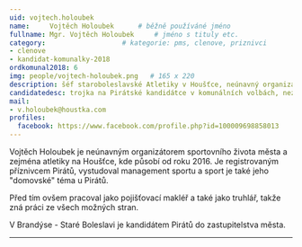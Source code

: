 ```yaml
---
uid: vojtech.holoubek
name:     Vojtěch Holoubek  	# běžně používáné jméno
fullname: Mgr. Vojtěch Holoubek  	# jméno s tituly etc.
category:                   # kategorie: pms, clenove, priznivci
- clenove
- kandidat-komunalky-2018
ordkomunal2018: 6
img: people/vojtech-holoubek.png   # 165 x 220
description: šéf staroboleslavské Atletiky v Houšťce, neúnavný organizátor městského sportu. Nezávislý.  # kratký popis, max 160 znaků
candidatedesc: trojka na Pirátské kandidátce v komunálních volbách, nezávislý
mail:
- v.holoubek@houstka.com
profiles:
  facebook: https://www.facebook.com/profile.php?id=100009698858013
---
```


Vojtěch Holoubek je neúnavným organizátorem sportovního života města a zejména atletiky na Houšťce, kde působí od roku 2016. Je registrovaným příznivcem Pirátů, vystudoval management sportu a sport je také jeho "domovské" téma u Pirátů.

Před tím ovšem pracoval jako pojišťovací makléř a také jako truhlář, takže zná práci ze všech možných stran.  

V Brandýse - Staré Boleslavi je kandidátem Pirátů do zastupitelstva města.

---
